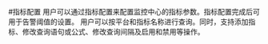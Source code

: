 #指标配置
用户可以通过指标配置来配置监控中心的指标参数。指标配置完成后可用于告警阈值的设置。
用户可以按平台和指标名称进行查询。同时，支持添加指标、修改查询语句或公式、修改查询间隔及启用和禁用等操作。

